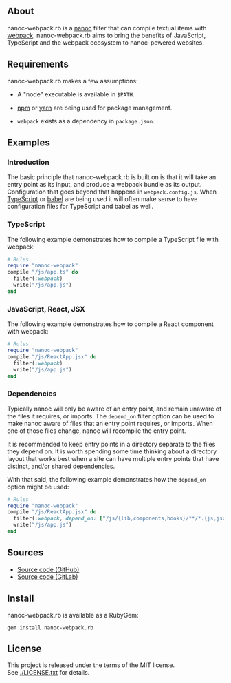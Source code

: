 ## About

nanoc-webpack.rb is a [nanoc](https://github.com/nanoc/nanoc#readme) filter
that can compile textual items with [webpack](https://webpack.js.org/).
nanoc-webpack.rb aims to bring the benefits of JavaScript, TypeScript and
the webpack ecosystem to nanoc-powered websites.

## Requirements

nanoc-webpack.rb makes a few assumptions:

* A "node" executable is available in `$PATH`.

* [npm](https://www.npmjs.com) or [yarn](https://yarnpkg.com/) are being used
  for package management.

* `webpack` exists as a dependency in `package.json`.

## Examples

### Introduction

The basic principle that nanoc-webpack.rb is built on is that it will take an
entry point as its input, and produce a webpack bundle as its output. Configuration
that goes beyond that happens in `webpack.config.js`. When [TypeScript](https://www.typescriptlang.org/) 
or [babel](https://babeljs.io/) are being used it will often make sense to have 
configuration files for TypeScript and babel as well.

### TypeScript

The following example demonstrates how to compile a TypeScript file with webpack:

``` ruby
# Rules
require "nanoc-webpack"
compile "/js/app.ts" do
  filter(:webpack)
  write("/js/app.js")
end
```

### JavaScript, React, JSX

The following example demonstrates how to compile a React component with webpack:

```ruby
# Rules
require "nanoc-webpack"
compile "/js/ReactApp.jsx" do
  filter(:webpack)
  write("/js/app.js")
end
```

### Dependencies

Typically nanoc will only be aware of an entry point, and remain unaware of the
files it requires, or imports. The `depend_on` filter option can be used to make
nanoc aware of files that an entry point requires, or imports. When one of those
files change, nanoc will recompile the entry point.

It is recommended to keep entry points in a directory separate to the files they depend
on. It is worth spending some time thinking about a directory layout that works best
when a site can have multiple entry points that have distinct, and/or shared dependencies.

With that said, the following example demonstrates how the `depend_on` option might be used:

```ruby
# Rules
require "nanoc-webpack"
compile "/js/ReactApp.jsx" do
  filter(:webpack, depend_on: ["/js/{lib,components,hooks}/**/*.{js,jsx}"])
  write("/js/app.js")
end
```

## Sources

* [Source code (GitHub)](https://github.com/0x1eef/nanoc-webpack.rb)
* [Source code (GitLab)](https://gitlab.com/0x1eef/nanoc-webpack.rb)

## Install

nanoc-webpack.rb is available as a RubyGem:

    gem install nanoc-webpack.rb

## License

This project is released under the terms of the MIT license. <br>
See [./LICENSE.txt](./LICENSE.txt) for details.
